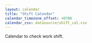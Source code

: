 ```yaml
---
layout: calendar
title: "Shift Calendar"
calendar_timezone_offset: +0700
calendar_csv: datasource/shift_cal.csv
---
```


Calendar to check work shift.

